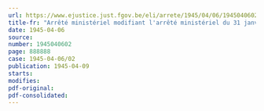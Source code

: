 ```yaml
---
url: https://www.ejustice.just.fgov.be/eli/arrete/1945/04/06/1945040602/justel
title-fr: "Arrêté ministériel modifiant l'arrêté ministériel du 31 janvier 1945, réglementant la distribution du caoutchouc, de l'amiante et du mica et la production et la distribution de certains produits en caoutchouc"
date: 1945-04-06
source:
number: 1945040602
page: 888888
case: 1945-04-06/02
publication: 1945-04-09
starts:
modifies:
pdf-original:
pdf-consolidated:
---
```


